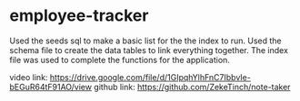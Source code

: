 # employee-tracker

Used the seeds sql to make a basic list for the the index to run.
Used the schema file to create the data tables to link everything together.
The index file was used to complete the functions for the application.

video link: https://drive.google.com/file/d/1GIpqhYlhFnC7IbbvIe-bEGuR64tF91AO/view
github link: https://github.com/ZekeTinch/note-taker